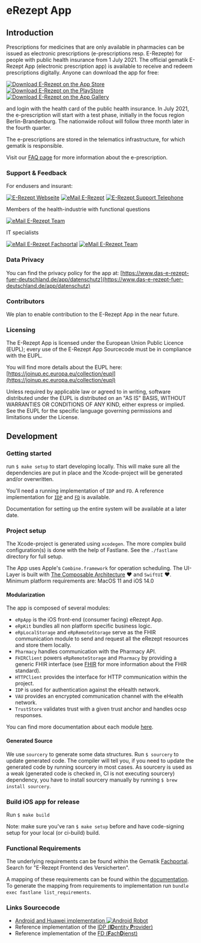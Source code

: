 # eRezept App

## Introduction

Prescriptions for medicines that are only available in pharmacies can be issued as electronic prescriptions (e-prescriptions resp. E-Rezepte) for people with public health insurance from 1 July 2021. 
The official gematik E-Rezept App (electronic prescription app) is available to receive and redeem prescriptions digitally. Anyone can download the app for free: 

[![Download E-Rezept on the App Store](https://user-images.githubusercontent.com/52454541/126137060-cb8c7ceb-6a72-423d-9079-f3e1a98b2638.png)](https://apps.apple.com/de/app/das-e-rezept/id1511792179)[![Download E-Rezept on the PlayStore](https://user-images.githubusercontent.com/52454541/126138350-a52e1d84-1588-4e8a-86df-189ee4df8bc8.png)](https://play.google.com/store/apps/details?id=de.gematik.ti.erp.app)[![Download E-Rezept on the App Gallery](https://user-images.githubusercontent.com/52454541/126158983-15d73f12-36c6-41ce-8de5-29d10baaed04.png)](https://appgallery.huawei.com/#/app/C104463531)

and login with the health card of the public health insurance. In July 2021, the e-prescription will start with a test phase, initially in the focus region Berlin-Brandenburg. The nationwide rollout will follow three month later in the fourth quarter.

The e-prescriptions are stored in the telematics infrastructure, for which gematik is responsible.

Visit our [FAQ page](https://www.das-e-rezept-fuer-deutschland.de/fragen-antworten) for more information about the e-prescription.

### Support & Feedback

For endusers and insurant:

[![E-Rezept Webseite](https://img.shields.io/badge/web-E%20Rezept%20Webseite-green?logo=web.ru&style=flat-square&logoColor=white)](https://www.das-e-rezept-fuer-deutschland.de/)
[![eMail E-Rezept](https://img.shields.io/badge/email-E%20Rezept%20team-green?logo=mail.ru&style=flat-square&logoColor=white)](mailto:app-feedback@gematik.de)
[![E-Rezept Support Telephone](https://img.shields.io/badge/phone-E%20Rezept%20Service-green?logo=phone.ru&style=flat-square&logoColor=white)](tel:+498002773777)

Members of the health-industrie with functional questions

[![eMail E-Rezept Team](https://img.shields.io/badge/web-E%20Rezept%20Industrie-green?logo=web.ru&style=flat-square&logoColor=white)](https://www.gematik.de/hilfe-kontakt/hersteller/)

IT specialists

[![eMail E-Rezept Fachportal](https://img.shields.io/badge/web-E%20Rezept%20Fachportal-green?logo=web.ru&style=flat-square&logoColor=white)](https://fachportal.gematik.de/anwendungen/elektronisches-rezept)
[![eMail E-Rezept Team](https://img.shields.io/badge/email-E%20Rezept%20team-green?logo=mail.ru&style=flat-square&logoColor=white)](mailto:app-feedback@gematik.de)

### Data Privacy

You can find the privacy policy for the app at: [https://www.das-e-rezept-fuer-deutschland.de/app/datenschutz](https://www.das-e-rezept-fuer-deutschland.de/app/datenschutz)

### Contributors

We plan to enable contribution to the E-Rezept App in the near future.

### Licensing

The E-Rezept App is licensed under the European Union Public Licence (EUPL); every use of the E-Rezept App Sourcecode must be in compliance with the EUPL.

You will find more details about the EUPL here: [https://joinup.ec.europa.eu/collection/eupl](https://joinup.ec.europa.eu/collection/eupl)

Unless required by applicable law or agreed to in writing, software distributed under the EUPL is distributed on an "AS IS" BASIS, WITHOUT WARRANTIES OR CONDITIONS OF ANY KIND, either express or implied. See the EUPL for the specific language governing permissions and limitations under the License.

## Development

### Getting started

run `$ make setup` to start developing locally. This will make sure all the dependencies are put in place and the Xcode-project will be generated and/or overwritten.

You'll need a running implementation of `IDP` and `FD`. A reference implementation for [`IDP`](https://github.com/gematik/ref-idp-server) and [`FD`](https://github.com/gematik/ref-eRp-FD-Server) is available.

Documentation for setting up the entire system will be available at a later date.

### Project setup

The Xcode-project is generated using `xcodegen`.
The more complex build configuration(s) is done with the help of Fastlane. See the `./fastlane` directory for full setup.

The App uses Apple's `Combine.framework` for operation scheduling. The UI-Layer is built with [The Composable Architecture](https://github.com/pointfreeco/swift-composable-architecture) ♥️ and `SwiftUI` ♥️.
Minimum platform requirements are: MacOS 11 and iOS 14.0

#### Modularization

The app is composed of several modules:

- `eRpApp` is the iOS front-end (consumer facing) eRezept App.
- `eRpKit` bundles all non platform specific business logic.
- `eRpLocalStorage` and `eRpRemoteStorage` serve as the FHIR communication module to send and request all the eRezept resources and store them locally.
- `Pharmacy` handles communication with the Pharmacy API.
- `FHIRClient` powers `eRpRemoteStorage` and `Pharmacy` by providing a generic FHIR interface (see [FHIR](http://hl7.org/fhir/) for more information about the FHIR standard).
- `HTTPClient` provides the interface for HTTP communication within the project.
- `IDP` is used for authentication against the eHealth network.
- `VAU` provides an encrypted communication channel with the eHealth network.
- `TrustStore` validates trust with a given trust anchor and handles ocsp responses.

You can find more documentation about each module [here](https://gematik.github.io/E-Rezept-App-iOS).

#### Generated Source

We use `sourcery` to generate some data structures. Run `$ sourcery` to update generated code. The compiler will tell you, if you need to update the generated code by running sourcery in most cases. As sourcery is used as a weak (generated code is checked in, CI is not executing sourcery) dependency, you have to install sourcery manually by running `$ brew install sourcery`.

### Build iOS app for release

Run `$ make build`

Note: make sure you've ran `$ make setup` before and have code-signing setup for your local (or ci-build) build.

### Functional Requirements

The underlying requirements can be found within the Gematik [Fachportal](https://fachportal.gematik.de). Search for "E-Rezept Frontend des Versicherten".

A mapping of these requirements can be found within the [documentation](https://gematik.github.io/E-Rezept-App-iOS). To generate the mapping from requirements to implementation run `bundle exec fastlane list_requirements`.

### Links Sourcecode

- [Android and Huawei implementation ![Android Robot](https://user-images.githubusercontent.com/52454541/126164998-befe06c0-d122-4e60-bf91-e2519072a5b4.png)](https://github.com/gematik/E-Rezept-App-Android)
- Reference implementation of the [IDP (**ID**entity **P**rovider)](https://github.com/gematik/ref-idp-server)
- Reference implementation of the [FD (**F**ach**D**ienst)](https://github.com/gematik/ref-eRp-FD-Server)


